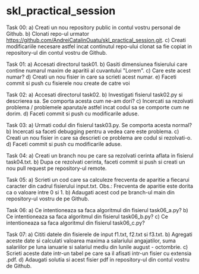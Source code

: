 # skl_practical_session
Task 00: 
	a) Creati un nou repository public in contul vostru personal de Github. 
	b) Clonati repo-ul urmator https://github.com/AndreiCatalinOuatu/skl_practical_session.git. 
	c) Creati modificariile necesare astfel incat continutul repo-ului clonat sa fie copiat in repository-ul 
	din contul vostru de Github. 

Task 01: 
	a) Accesati directorul task01. 
	b) Gasiti dimensiunea fisierului care contine numarul maxim de aparitii al cuvantului "Lorem". 
	c) Care este acest numar? 
	d) Creati un nou fisier in care sa scrieti acest numar. 
	e) Faceti commit si push cu fisierele nou create de catre voi 

Task 02:
	a) Accesati directorul task02. 
	b) Investigati fisierul task02.py si descrierea sa. Se comporta acesta cum ne-am dori? 
	c) Incercati sa rezolvati problema / problemele aparuta/e astfel incat codul sa se comporte cum 
	ne dorim. 
	d) Faceti commit si push cu modificarile aduse. 

Task 03: 
	a) Urmati codul din fisierul task03.py. Se comporta acesta normal? 
	b) Incercati sa faceti debugging pentru a vedea care este problema. 
	c) Creati un nou fisier in care sa descrieti ce problema are codul si rezolvati-o. 
	d) Faceti commit si push cu modificarile aduse. 

Task 04: 
	a) Creati un branch nou pe care sa rezolvati cerinta aflata in fisierul task04.txt. 
	b) Dupa ce rezolvati cerinta, faceti commit si push si creati un nou pull request pe repository-ul 
	remote. 

Task 05: 
	a) Scrieti un cod care sa calculeze frecventa de aparitie a fiecarui caracter din cadrul fisierului input.txt. 
		Obs.: Frecventa de aparitie este dorita ca o valoare intre 0 si 1. 
	b) Adaugati acest cod pe branch-ul main din repository-ul vostru de pe Github. 

Task 06: 
	a) Ce intentioneaza sa faca algoritmul din fisierul task06_a.py? 
	b) Ce intentioneaza sa faca algoritmul din fisierul task06_b.py? 
	c) Ce intentioneaza sa faca algoritmul din fisierul task06_c.py? 

Task 07: 
	a) Cititi datele din fisierele de input f1.txt, f2.txt si f3.txt. 
	b) Agregati aceste date si calculati valoarea maxima a salariului angajatilor, suma salariilor pe luna ianuarie si 
	salariul mediu din lunile august - octombrie. 
	c) Scrieti aceste date intr-un tabel pe care sa il afisati intr-un fisier cu extensia .pdf. 
	d) Adaugati solutia si acest fisier pdf in repository-ul din contul vostru de Github. 
